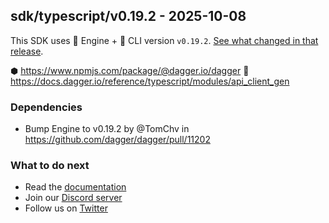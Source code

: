 ## sdk/typescript/v0.19.2 - 2025-10-08

This SDK uses 🚙 Engine + 🚗 CLI version `v0.19.2`. [See what changed in that release](https://github.com/dagger/dagger/releases/tag/v0.19.2).

⬢ https://www.npmjs.com/package/@dagger.io/dagger
📒 https://docs.dagger.io/reference/typescript/modules/api_client_gen

### Dependencies
- Bump Engine to v0.19.2 by @TomChv in https://github.com/dagger/dagger/pull/11202

### What to do next
- Read the [documentation](https://docs.dagger.io/sdk/nodejs)
- Join our [Discord server](https://discord.gg/dagger-io)
- Follow us on [Twitter](https://twitter.com/dagger_io)
